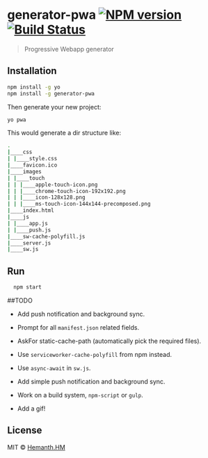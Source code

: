 # generator-pwa [![NPM version][npm-image]][npm-url] [![Build Status][travis-image]][travis-url]
> Progressive Webapp generator

## Installation

```bash
npm install -g yo
npm install -g generator-pwa
```

Then generate your new project:

```bash
yo pwa
```

This would generate a dir structure like:

```sh
.
|____css
| |____style.css
|____favicon.ico
|____images
| |____touch
| | |____apple-touch-icon.png
| | |____chrome-touch-icon-192x192.png
| | |____icon-128x128.png
| | |____ms-touch-icon-144x144-precomposed.png
|____index.html
|____js
| |____app.js
| |____push.js
|____sw-cache-polyfill.js
|____server.js
|____sw.js
```

## Run

```bash
  npm start
```

##TODO

* Add push notification and background sync.

* Prompt for all `manifest.json` related fields.

* AskFor static-cache-path (automatically pick the required files).

* Use `serviceworker-cache-polyfill` from npm instead.

* Use `async-await` in `sw.js`.

* Add simple push notification and background sync.

* Work on a build system, `npm-script` or `gulp`.

* Add a gif!


## License

MIT © [Hemanth.HM](https://h3manth.com)


[npm-image]: https://badge.fury.io/js/generator-pwa.svg
[npm-url]: https://npmjs.org/package/generator-pwa
[travis-image]: https://travis-ci.org/hemanth/generator-pwa.svg?branch=master
[travis-url]: https://travis-ci.org/hemanth/generator-pwa
